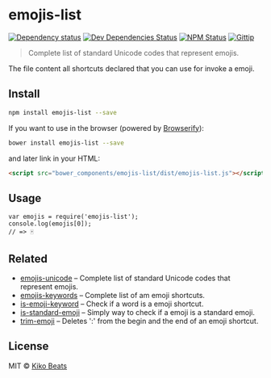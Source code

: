# emojis-list

[![Dependency status](http://img.shields.io/david/Kikobeats/emojis-list.svg?style=flat-square)](https://david-dm.org/Kikobeats/emojis-list)
[![Dev Dependencies Status](http://img.shields.io/david/dev/Kikobeats/emojis-list.svg?style=flat-square)](https://david-dm.org/Kikobeats/emojis-list#info=devDependencies)
[![NPM Status](http://img.shields.io/npm/dm/emojis-list.svg?style=flat-square)](https://www.npmjs.org/package/emojis-list)
[![Gittip](http://img.shields.io/gittip/Kikobeats.svg?style=flat-square)](https://www.gittip.com/Kikobeats/)

> Complete list of standard Unicode codes that represent emojis.

The file content all shortcuts declared that you can use for invoke a emoji.

## Install

```bash
npm install emojis-list --save
```

If you want to use in the browser (powered by [Browserify](http://browserify.org/)):

```bash
bower install emojis-list --save
```

and later link in your HTML:

```html
<script src="bower_components/emojis-list/dist/emojis-list.js"></script>
```

## Usage

```
var emojis = require('emojis-list');
console.log(emojis[0]);
// => 🀄
```

## Related

* [emojis-unicode](https://github.com/Kikobeats/emojis-unicode) – Complete list of standard Unicode codes that represent emojis.
* [emojis-keywords](https://github.com/Kikobeats/emojis-keywords) – Complete list of am emoji shortcuts.
* [is-emoji-keyword](https://github.com/Kikobeats/is-emoji-keyword) – Check if a word is a emoji shortcut.
* [is-standard-emoji](https://github.com/kikobeats/is-standard-emoji) – Simply way to check if a emoji is a standard emoji. 
* [trim-emoji](https://github.com/Kikobeats/trim-emoji) – Deletes ':' from the begin and the end of an emoji shortcut.

## License

MIT © [Kiko Beats](http://www.kikobeats.com)
